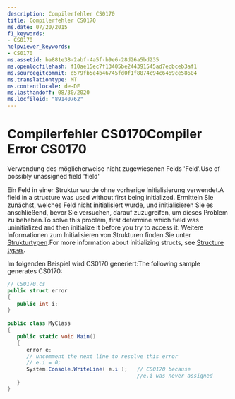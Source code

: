 ```yaml
---
description: Compilerfehler CS0170
title: Compilerfehler CS0170
ms.date: 07/20/2015
f1_keywords:
- CS0170
helpviewer_keywords:
- CS0170
ms.assetid: ba881e38-2abf-4a5f-b9e6-28d26a5bd235
ms.openlocfilehash: f10ae15ec7f13405be244391545ad7ecbceb3af1
ms.sourcegitcommit: d579fb5e4b46745fd0f1f8874c94c6469ce58604
ms.translationtype: MT
ms.contentlocale: de-DE
ms.lasthandoff: 08/30/2020
ms.locfileid: "89140762"
---
```

# <a name="compiler-error-cs0170"></a><span data-ttu-id="a78fb-103">Compilerfehler CS0170</span><span class="sxs-lookup"><span data-stu-id="a78fb-103">Compiler Error CS0170</span></span>
<span data-ttu-id="a78fb-104">Verwendung des möglicherweise nicht zugewiesenen Felds 'Feld'.</span><span class="sxs-lookup"><span data-stu-id="a78fb-104">Use of possibly unassigned field 'field'</span></span>  
  
 <span data-ttu-id="a78fb-105">Ein Feld in einer Struktur wurde ohne vorherige Initialisierung verwendet.</span><span class="sxs-lookup"><span data-stu-id="a78fb-105">A field in a structure was used without first being initialized.</span></span> <span data-ttu-id="a78fb-106">Ermitteln Sie zunächst, welches Feld nicht initialisiert wurde, und initialisieren Sie es anschließend, bevor Sie versuchen, darauf zuzugreifen, um dieses Problem zu beheben.</span><span class="sxs-lookup"><span data-stu-id="a78fb-106">To solve this problem, first determine which field was uninitialized and then initialize it before you try to access it.</span></span> <span data-ttu-id="a78fb-107">Weitere Informationen zum Initialisieren von Strukturen finden Sie unter [Strukturtypen](../language-reference/builtin-types/struct.md).</span><span class="sxs-lookup"><span data-stu-id="a78fb-107">For more information about initializing structs, see [Structure types](../language-reference/builtin-types/struct.md).</span></span>
  
 <span data-ttu-id="a78fb-108">Im folgenden Beispiel wird CS0170 generiert:</span><span class="sxs-lookup"><span data-stu-id="a78fb-108">The following sample generates CS0170:</span></span>  
  
```csharp  
// CS0170.cs  
public struct error  
{  
   public int i;  
}  
  
public class MyClass  
{  
   public static void Main()  
   {  
      error e;  
      // uncomment the next line to resolve this error  
      // e.i = 0;  
      System.Console.WriteLine( e.i );   // CS0170 because
                                         //e.i was never assigned  
   }  
}  
```
